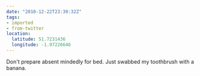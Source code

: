 ```yaml
---
date: "2010-12-22T23:30:32Z"
tags:
- imported
- from-twitter
location:
  latitude: 51.7231436
  longitude: -1.97226646
---
```

Don't prepare absent mindedly for bed. Just swabbed my toothbrush with a banana.
